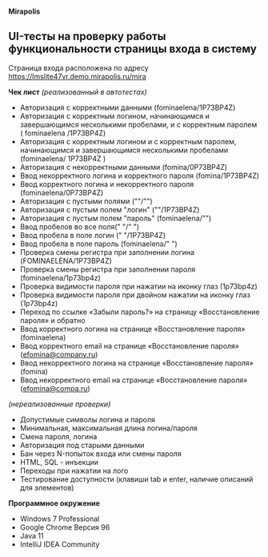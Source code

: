 #### Mirapolis
## UI-тесты на проверку работы функциональности страницы входа в систему
Страница входа расположена по адресу https://lmslite47vr.demo.mirapolis.ru/mira

**Чек лист** *(реализованный в автотестах)*
- Авторизация с корректными данными (fominaelena/1P73BP4Z)
- Авторизация с корректным логином, начинающимся и завершающимся несколькими пробелами, и с корректным паролем (  fominaelena  /1P73BP4Z)
- Авторизация с корректным логином и с корректным паролем, начинающимся и завершающимся несколькими пробелами (fominaelena/  1P73BP4Z  )
- Авторизация с некорректными данными (fomina/0P73BP4Z)
- Ввод некорректного логина и корректного пароля (fomina/1P73BP4Z)
- Ввод корректного логина и некорректного пароля (fominaelena/0P73BP4Z)
- Авторизация с пустыми полями (""/"")
- Авторизация с пустым полем "логин" (""/1P73BP4Z)
- Авторизация с пустым полем "пароль" (fominaelena/"")
- Ввод пробелов во все поля(" "/" ")
- Ввод пробела в поле логин (" "/1P73BP4Z)
- Ввод пробела в поле пароль (fominaelena/" ")
- Проверка смены регистра при заполнении логина (FOMINAELENA/1P73BP4Z)
- Проверка смены регистра при заполнении пароля (fominaelena/1p73bp4z)
- Проверка видимости пароля при нажатии на иконку глаз (1p73bp4z)
- Проверка видимости пароля при двойном нажатии на иконку глаз (1p73bp4z)
- Переход по ссылке «Забыли пароль?» на страницу «Восстановление пароля» и обратно
- Ввод корректного логина на странице «Восстановление пароля» (fominaelena)
- Ввод корректного email на странице «Восстановление пароля» (efomina@company.ru)
- Ввод некорректного логина на странице «Восстановление пароля» (fomina)
- Ввод некорректного email на странице «Восстановление пароля» (efomina@compa.ru)

*(нереализованные проверки)*
- Допустимые символы логина и пароля
- Минимальная, максимальная длина логина/пароля
- Смена пароля, логина
- Авторизация под старыми данными
- Бан через N-попыток входа или смены пароля
- HTML, SQL - инъекции
- Переходы при нажатии на лого
- Тестирование доступности (клавиши tab и enter, наличие описаний для элементов)


**Программное окружение**
- Windows 7 Professional
- Google Chrome Версия 96
- Java 11
- IntelliJ IDEA Community
